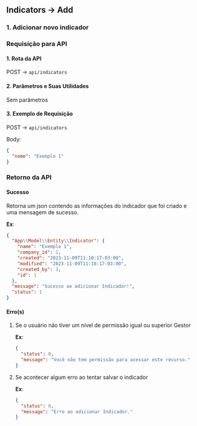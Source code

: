 ## Indicators -> Add

### 1. Adicionar novo indicador

### Requisição para API

#### 1. Rota da API

POST -> `api/indicators`

#### 2. Parâmetros e Suas Utilidades

Sem parâmetros

#### 3. Exemplo de Requisição

POST -> `api/indicators`

Body:

```json
{
  "nome": "Exemplo 1"
}
```

### Retorno da API

#### Sucesso

Retorna um json contendo as informações do indicador que foi criado e uma mensagem de sucesso.

**Ex**:

```json
{
  "App\\Model\\Entity\\Indicator": {
    "name": "Exemplo 1",
    "company_id": 1,
    "created": "2023-11-09T11:10:17-03:00",
    "modified": "2023-11-09T11:10:17-03:00",
    "created_by": 3,
    "id": 1
  },
  "message": "Sucesso ao adicionar Indicador!",
  "status": 1
}
```

#### Erro(s)

1.  Se o usuário não tiver um nível de permissão igual ou superior Gestor

    **Ex**:

    ```json
    {
      "status": 0,
      "message": "Você não tem permissão para acessar este recurso."
    }
    ```

2.  Se acontecer algum erro ao tentar salvar o indicador

    **Ex**:

    ```json
    {
      "status": 0,
      "message": "Erro ao adicionar Indicador."
    }
    ```
